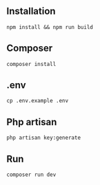 ## Installation 

    npm install && npm run build

## Composer

    composer install

## .env 

    cp .env.example .env

## Php artisan

    php artisan key:generate


## Run

    composer run dev
